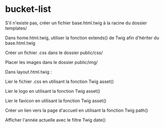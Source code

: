 # bucket-list
S'il n'existe pas, créer un fichier base.html.twig à la racine du dossier templates/ 

Dans home.html.twig, utiliser la fonction extends() de Twig afin d'hériter du base.html.twig 

Créer un fichier .css dans le dossier public/css/ 

Placer les images dans le dossier public/img/ 

 

Dans layout.html.twig :  

 

Lier le fichier .css en utilisant la fonction Twig asset() 

Lier le logo en utilisant la fonction Twig asset() 

Lier le favicon en utilisant la fonction Twig asset() 

Créer un lien vers la page d'accueil en utilisant la fonction Twig path() 

Afficher l'année actuelle avec le filtre Twig date() 
